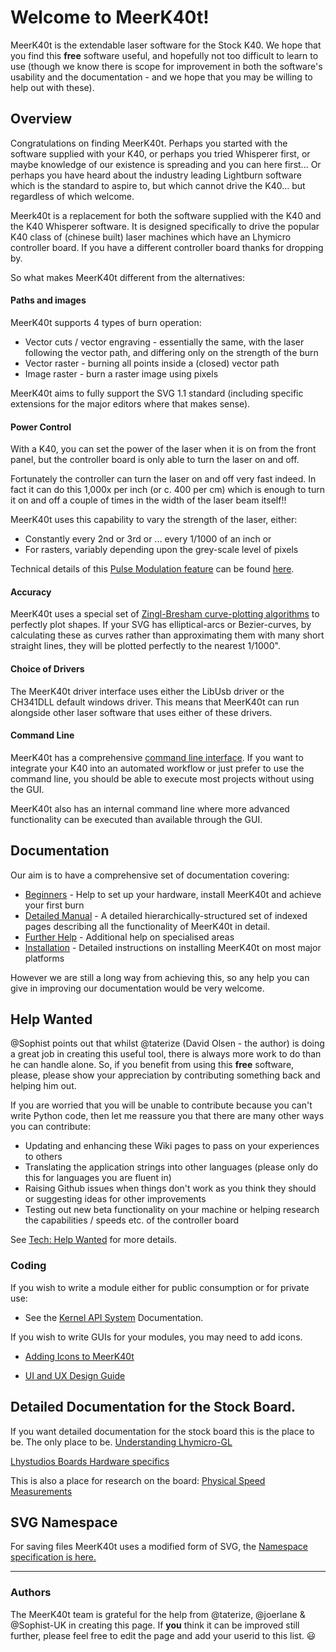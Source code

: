 # Welcome to MeerK40t!
MeerK40t is the extendable laser software for the Stock K40. We hope that you find this **free** software useful, and hopefully not too difficult to learn to use (though we know there is scope for improvement in both the software's usability and the documentation - and we hope that you may be willing to help out with these).

## Overview
Congratulations on finding MeerK40t. Perhaps you started with the software supplied with your K40, or perhaps you tried Whisperer first, or maybe knowledge of our existence is spreading and you can here first... Or perhaps you have heard about the industry leading Lightburn software which is the standard to aspire to, but which cannot drive the K40... but regardless of which welcome.

Meerk40t is a replacement for both the software supplied with the K40 and the K40 Whisperer software. It is designed specifically to drive the popular K40 class of (chinese built) laser machines which have an Lhymicro controller board. If you have a different controller board thanks for dropping by.

So what makes MeerK40t different from the alternatives:

#### Paths and images
MeerK40t supports 4 types of burn operation:
* Vector cuts / vector engraving - essentially the same, with the laser following the vector path, and differing only on the strength of the burn
* Vector raster - burning all points inside a (closed) vector path
* Image raster - burn a raster image using pixels

MeerK40t aims to fully support the SVG 1.1 standard (including specific extensions for the major editors where that makes sense).

#### Power Control
With a K40, you can set the power of the laser when it is on from the front panel, but the controller board is only able to turn the laser on and off.

Fortunately the controller can turn the laser on and off very fast indeed. In fact it can do this 1,000x per inch (or c. 400 per cm) which is enough to turn it on and off a couple of times in the width of the laser beam itself!!

MeerK40t uses this capability to vary the strength of the laser, either:
* Constantly every 2nd or 3rd or ... every 1/1000 of an inch or
* For rasters, variably depending upon the grey-scale level of pixels

Technical details of this [Pulse Modulation feature](https://github.com/meerk40t/meerk40t/wiki/Tech:-Raster-pulse-modulation-PPI) can be found [here](https://github.com/meerk40t/meerk40t/wiki/Tech:-Raster-pulse-modulation-PPI).

#### Accuracy
MeerK40t uses a special set of [Zingl-Bresham curve-plotting algorithms](https://github.com/meerk40t/meerk40t/wiki/Tech:-Zingl-Bresenham-Curve-Plotting) to perfectly plot shapes. If your SVG has elliptical-arcs or Bezier-curves, by calculating these as curves rather than approximating them with many short straight lines, they will be plotted perfectly to the nearest 1/1000".

#### Choice of Drivers
The MeerK40t driver interface uses either the LibUsb driver or the CH341DLL default windows driver. This means that MeerK40t can run alongside other laser software that uses either of these drivers.

#### Command Line
MeerK40t has a comprehensive [command line interface](/meerk40t/meerk40t/wiki/Help:-Command-Line-Interface). If you want to integrate your K40 into an automated workflow or just prefer to use the command line, you should be able to execute most projects without using the GUI.

MeerK40t also has an internal command line where more advanced functionality can be executed than available through the GUI.

## Documentation
Our aim is to have a comprehensive set of documentation covering:
* [Beginners](/meerk40t/meerk40t/wiki/Beginners:-0.-Index) - Help to set up your hardware, install MeerK40t and achieve your first burn
* [Detailed Manual](/meerk40t/meerk40t/wiki/Doc:-0.-Index) - A detailed hierarchically-structured set of indexed pages describing all the functionality of MeerK40t in detail.
* [Further Help]() - Additional help on specialised areas
* [Installation](https://github.com/meerk40t/meerk40t/wiki/Install:-General) - Detailed instructions on installing MeerK40t on most major platforms

However we are still a long way from achieving this, so any help you can give in improving our documentation would be very welcome.

## Help Wanted
@Sophist points out that whilst @taterize (David Olsen - the author) is doing a great job in creating this useful tool, there is always more work to do than he can handle alone. So, if you benefit from using this **free** software, please, please show your appreciation by contributing something back and helping him out. 

If you are worried that you will be unable to contribute because you can't write Python code, then let me reassure you that there are many other ways you can contribute:
* Updating and enhancing these Wiki pages to pass on your experiences to others
* Translating the application strings into other languages (please only do this for languages you are fluent in)
* Raising Github issues when things don't work as you think they should or suggesting ideas for other improvements
* Testing out new beta functionality on your machine or helping research the capabilities / speeds etc. of the controller board

See [Tech: Help Wanted](https://github.com/meerk40t/meerk40t/wiki/Tech:-Help-wanted) for more details.

### Coding
If you wish to write a module either for public consumption or for private use:

* See the [Kernel API System](https://github.com/meerk40t/meerk40t/wiki/Tech:-Kernel-API-System) Documentation.

If you wish to write GUIs for your modules, you may need to add icons.

* [Adding Icons to MeerK40t](https://github.com/meerk40t/meerk40t/wiki/Tech:-Adding-Icons-to-a-MeerK40t-Module)

* [UI and UX Design Guide](https://github.com/meerk40t/meerk40t/wiki/Tech:-UI-and-UX-Design-Guide)

## Detailed Documentation for the Stock Board.

If you want detailed documentation for the stock board this is the place to be. The only place to be.
[Understanding Lhymicro-GL](https://github.com/meerk40t/meerk40t/wiki/Tech:-Lhymicro-GL)

[Lhystudios Boards Hardware specifics](https://github.com/meerk40t/meerk40t/wiki/Tech:-Lhystudios-Hardware-specifics)

This is also a place for research on the board:
[Physical Speed Measurements](https://github.com/meerk40t/meerk40t/wiki/Tech:-Physical-Speed-Measurements)

## SVG Namespace

For saving files MeerK40t uses a modified form of SVG, the [Namespace specification is here.](https://github.com/meerk40t/meerk40t/wiki/Tech:-SVG-Namespace)

---
### Authors
The MeerK40t team is grateful for the help from @taterize, @joerlane  & @Sophist-UK in creating this page. If **you** think it can be improved still further, please feel free to edit the page and add your userid to this list. 😃